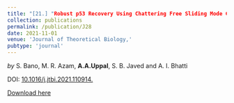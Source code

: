```yaml
---
title: "[21.] "Robust p53 Recovery Using Chattering Free Sliding Mode Control and a Gain-Scheduled Modified Utkin Observer"
collection: publications
permalink: /publication/J28
date: 2021-11-01
venue: 'Journal of Theoretical Biology,'
pubtype: 'journal'
---
```

*by* S. Bano, M. R. Azam, **A.A.Uppal**, S. B. Javed and A. I. Bhatti

DOI: [10.1016/j.jtbi.2021.110914.](https://doi.org/10.1016/j.jtbi.2021.110914)

[Download here](https://aauppal.github.io/files/J21.pdf)
